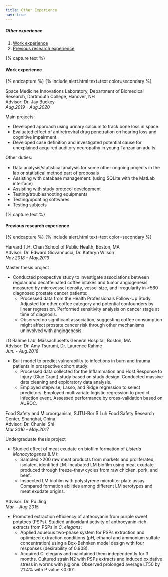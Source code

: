 ```yaml
---
title: Other Experience
nav: true
---
```

##### Other experience
1. [Work experience](#paragraph1)
2. [Previous research experience](#paragraph2)

    
{% capture text %}
#### Work experience <a name="paragraph1"></a>
{% endcapture %}
{% include alert.html text=text color=secondary %}

Space Medicine Innovations Laboratory, Department of Biomedical Research, Dartmouth College, Hanover, NH<br/>
Advisor: Dr. Jay Buckey<br/>
*Aug.2019 - Aug.2020*

Main projects:
- Developed approach using urinary calcium to track bone loss in space.
- Evaluated effect of antiretroviral drug penetration on hearing loss and cognitive impairment.
- Developed case definition and investigated potential cause for unexplained acquired auditory neuropathy in young Tanzanian adults.

Other duties:
- Data analysis/statistical analysis for some other ongoing projects in the lab or statistical method part of proposals
- Assisting with database management: (using SQLite with the MatLab interface)
- Assisting with study protocol development
- Testing/troubleshooting equipments
- Testing/updating softwares
- Testing subjects


{% capture text %}
#### Previous research experience <a name="paragraph2"></a>
{% endcapture %}
{% include alert.html text=text color=secondary %}

Harvard T.H. Chan School of Public Health, Boston, MA<br/>
Advisor: Dr. Edward Giovannucci, Dr. Kathryn Wilson<br/>
*Nov.2018 - May.2019*<br/>

Master thesis project<br/>
- Conducted prospective study to investigate associations between regular and decaffeinated coffee intakes and tumor angiogenesis measured by microvessel density, vessel size, and irregularity in >560 diagnosed prostate cancer patients:
	- Processed data from the Health Professionals Follow-Up Study. Adjusted for other coffee category and potential confounders by linear regression. Performed sensitivity analysis on cancer stage at time of diagnosis.
	- Observed no significant association, suggesting coffee consumption might affect prostate cancer risk through other mechanisms uninvolved with angiogenesis.  

LG Rahme Lab, Massachusetts General Hospital, Boston, MA<br/>
Advisor: Dr. Amy Tsurumi, Dr. Laurence Rahme <br/>
*Jun. - Aug.2018*<br/>
                     
- Built model to predict vulnerability to infections in burn and trauma patients in prospective cohort study: 
	- Processed data collected for the Inflammation and Host Response to Injury (Glue Grant) study based on study design. Conducted massive data cleaning and exploratory data analysis. 
	- Employed stepwise, Lasso, and Ridge regression to select predictors. Employed multivariate logistic regression to predict infection event. Assessed performance by cross-validation based on AUROC. 



Food Safety and Microorganism, SJTU-Bor S.Luh Food Safety Research Center, Shanghai, China<br/>
Advisor: Dr. Chunlei Shi<br/>
*Mar.2016 - May.2017*<br/>

Undergraduate thesis project<br/>
- Studied effect of meat exudate on biofilm formation of *Listeria Monocytogenes* (LM):
	- Sampled >200 raw meat products from markets and proliferated, isolated, identified LM. Incubated LM biofilm using meat exudate produced through freeze-thaw cycles from raw chicken, pork, and beef.
	- Inspected LM biofilm with polystyrene microtiter plate assay. Compared formation abilities among different LM serotypes and meat exudate origins.

Advisor: Dr. Pu Jing<br/>
*Mar. - Aug.2015*<br/>

- Promoted extraction efficiency of anthocyanin from purple sweet potatoes (PSPs). Studied antioxidant activity of anthocyanin-rich extracts from PSPs in *C. elegans*:
	- Applied aqueous two-phase system for PSPs extraction and optimized extraction conditions (pH, ethanol and ammonium sulfate concentration) using a Box-Behnken model design with four responses (desirability of 0.908).
	- Acquired C. elegans and maintained them independently for 3 months. Cultured strain N2 with PSPs extracts and induced oxidative stress in worms with juglone. Observed prolonged average LT50 by 21.4% with P value <0.001.




